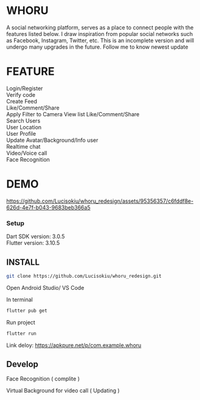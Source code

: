 # **WHORU**

A social networking platform, serves as a place to connect people with the features listed below. I draw inspiration from popular social networks such as Facebook, Instagram, Twitter, etc. This is an incomplete version and will undergo many upgrades in the future.
Follow me to know newest update

# **FEATURE**  
Login/Register  
Verify code  
Create Feed  
Like/Comment/Share  
Apply Filter to Camera
View list Like/Comment/Share  
Search Users  
User Location  
User Profile  
Update Avatar/Background/Info user  
Realtime chat  
Video/Voice call  
Face Recognition

# **DEMO**

https://github.com/Lucisokiu/whoru_redesign/assets/95356357/c6fddf8e-626d-4e7f-b043-9683beb366a5

### Setup  
Dart SDK version: 3.0.5  
Flutter version: 3.10.5

## INSTALL

```sh
git clone https://github.com/Lucisokiu/whoru_redesign.git
```

Open Android Studio/ VS Code

In terminal

```sh
flutter pub get
```

Run project

```sh
flutter run
```

Link deloy: https://apkpure.net/p/com.example.whoru

## Develop

Face Recognition ( complite )

Virtual Background for video call ( Updating )

